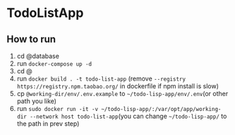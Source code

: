 # TodoListApp

## How to run

1. cd @database
2. run `docker-compose up -d`
3. cd @
4. run `docker build . -t todo-list-app` (remove `--registry https://registry.npm.taobao.org/` in dockerfile if npm
   install is slow)
5. cp `@working-dir/env/.env.example` to `~/todo-lisp-app/env/.env`(or other path you like)
6. run `sudo docker run -it -v ~/todo-lisp-app/:/var/opt/app/working-dir --network host todo-list-app`(you can
   change `~/todo-lisp-app/` to the path in prev step)
